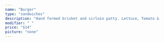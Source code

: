 ```yaml
---
name: "Burger"
type: "sandwiches"
description: "Hand formed brisket and sirloin patty. Lettuce, Tomato & Grilled Onion."
modifier: " "
price: "$14"
picture: "none"
---
```

